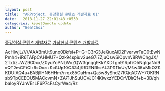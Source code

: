 ```yaml
---
layout: post
title:  "ARProject, 증강현실 콘텐츠 개발자료 01"
date:   2018-11-27 22:01:43 +0530
categories: AssetBundle update
author: "BeatChoi"
---
```

[증강현실 콘텐츠 개발자료][증강현실 콘텐츠 개발자료]
[가상현실 콘텐츠 개발자료][가상현실 콘텐츠 개발자료]

AcHiwjL/////AAABmUt9uno0Dkfsi+P+G+C3rGBJeQuxAiD2FvenwrTaC0tEwNPmh4+iR6TAFpCAHMU7+Qzk94spiuv2ueG7iZZjuQswSiOpvnV8RWChgJX/2Txtiz+WZ9O0xx/Z0yuYoPNLWoZQW3qnqq9XkYXDTgn91RphiO5NqIqaNd9sQT2mGFtCIe8xOxc+SxSUp1OG834jKfDENBbxAL3PR11sUr/M3w35uMkOZSKDUIAQ4u+BABjllHN6HHm7nrqx85OaHm+Qa5w8yShdZ7KQqADW+7OKRNsb9TpCEEOU5MACcvmN+ZA71JhSuUCVJC14KiwxzYEDCrVDhQf+b+3B/qhbaIoyRYJnVEnLF6P7cFsCyrWe4/Rz







[증강현실 콘텐츠 개발자료]: https://drive.google.com/open?id=19BZX4u046I57clEwl0dxtMnds6OEul9-
[가상현실 콘텐츠 개발자료]: https://drive.google.com/open?id=1BqiQ6kiemFutxGp7ejyxt1nORvDPJX1r

